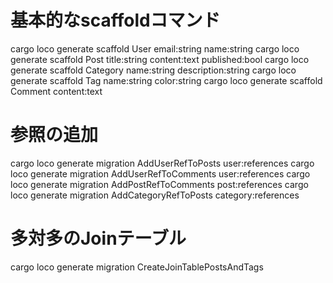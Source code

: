 # 基本的なscaffoldコマンド
cargo loco generate scaffold User email:string name:string
cargo loco generate scaffold Post title:string content:text published:bool
cargo loco generate scaffold Category name:string description:string
cargo loco generate scaffold Tag name:string color:string
cargo loco generate scaffold Comment content:text

# 参照の追加
cargo loco generate migration AddUserRefToPosts user:references
cargo loco generate migration AddUserRefToComments user:references
cargo loco generate migration AddPostRefToComments post:references
cargo loco generate migration AddCategoryRefToPosts category:references

# 多対多のJoinテーブル
cargo loco generate migration CreateJoinTablePostsAndTags